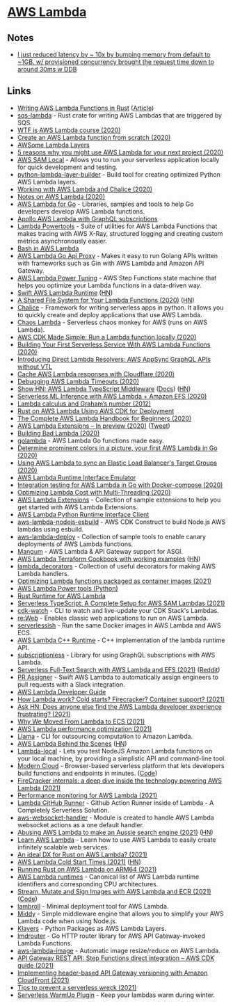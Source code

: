 # [AWS Lambda](https://aws.amazon.com/lambda/)

## Notes

- [I just reduced latency by \~ 10x by bumping memory from default to \~1GB. w/ provisioned concurrency brought the request time down to around 30ms w DDB](https://twitter.com/dabit3/status/1299846109448282112)

## Links

- [Writing AWS Lambda Functions in Rust](https://github.com/SilentByte/rust-lambda) ([Article](https://silentbyte.com/writing-aws-lambda-functions-in-rust))
- [sqs-lambda](https://github.com/insanitybit/sqs-lambda) - Rust crate for writing AWS Lambdas that are triggered by SQS.
- [WTF is AWS Lambda course (2020)](https://egghead.io/lessons/aws-wtf-is-aws-lambda)
- [Create an AWS Lambda function from scratch (2020)](https://dev.to/tlakomy/create-an-aws-lambda-function-from-scratch-3fdd)
- [AWSome Lambda Layers](https://github.com/mthenw/awesome-layers)
- [5 reasons why you might use AWS Lambda for your next project (2020)](https://dev.to/tlakomy/5-reasons-why-you-might-use-aws-lambda-for-your-next-project-ik8)
- [AWS SAM Local](https://aws.amazon.com/about-aws/whats-new/2017/08/introducing-aws-sam-local-a-cli-tool-to-test-aws-lambda-functions-locally/) - Allows you to run your serverless application locally for quick development and testing.
- [python-lambda-layer-builder](https://github.com/tobilg/python-lambda-layer-builder) - Build tool for creating optimized Python AWS Lambda layers.
- [Working with AWS Lambda and Chalice (2020)](https://papercup.dev/posts/working-with-aws-lambda-and-chalice/)
- [Notes on AWS Lambda (2020)](https://twitter.com/scottdomes/status/1249787042797465600)
- [AWS Lambda for Go](https://github.com/aws/aws-lambda-go) - Libraries, samples and tools to help Go developers develop AWS Lambda functions.
- [Apollo AWS Lambda with GraphQL subscriptions](https://github.com/michalkvasnicak/aws-lambda-graphql)
- [Lambda Powertools](https://github.com/awslabs/aws-lambda-powertools) - Suite of utilities for AWS Lambda Functions that makes tracing with AWS X-Ray, structured logging and creating custom metrics asynchronously easier.
- [Bash in AWS Lambda](https://github.com/gkrizek/bash-lambda-layer)
- [AWS Lambda Go Api Proxy](https://github.com/awslabs/aws-lambda-go-api-proxy) - Makes it easy to run Golang APIs written with frameworks such as Gin with AWS Lambda and Amazon API Gateway.
- [AWS Lambda Power Tuning](https://github.com/alexcasalboni/aws-lambda-power-tuning) - AWS Step Functions state machine that helps you optimize your Lambda functions in a data-driven way.
- [Swift AWS Lambda Runtime](https://github.com/swift-server/swift-aws-lambda-runtime) ([HN](https://news.ycombinator.com/item?id=23352501))
- [A Shared File System for Your Lambda Functions (2020)](https://aws.amazon.com/blogs/aws/new-a-shared-file-system-for-your-lambda-functions/) ([HN](https://news.ycombinator.com/item?id=23543554))
- [Chalice](https://github.com/aws/chalice) - Framework for writing serverless apps in python. It allows you to quickly create and deploy applications that use AWS Lambda.
- [Chaos Lambda](https://github.com/artilleryio/chaos-lambda) - Serverless chaos monkey for AWS (runs on AWS Lambda).
- [AWS CDK Made Simple: Run a Lambda function locally (2020)](https://tlakomy.com/run-cdk-lambda-function-locally)
- [Building Your First Serverless Service With AWS Lambda Functions (2020)](https://css-tricks.com/building-your-first-serverless-service-with-aws-lambda-functions/)
- [Introducing Direct Lambda Resolvers: AWS AppSync GraphQL APIs without VTL](https://aws.amazon.com/blogs/mobile/appsync-direct-lambda/)
- [Cache AWS Lambda responses with Cloudflare (2020)](https://kylebarron.dev/blog/caching-lambda-functions-cloudflare)
- [Debugging AWS Lambda Timeouts (2020)](https://lumigo.io/blog/debugging-aws-lambda-timeouts/)
- [Show HN: AWS Lambda TypeScript Middleware](https://github.com/dbartholomae/lambda-middleware) ([Docs](https://dbartholomae.github.io/lambda-middleware/)) ([HN](https://news.ycombinator.com/item?id=24280237))
- [Serverless ML Inference with AWS Lambda + Amazon EFS (2020)](https://medium.com/faun/setup-serverless-ml-inference-with-aws-lambda-efs-738546fa2e03)
- [Lambda calculus and Graham’s number (2012)](https://mindsarentmagic.org/2012/11/22/lambda-graham/)
- [Rust on AWS Lambda Using AWS CDK for Deployment](https://github.com/codetalkio/patterns-serverless-rust-minimal)
- [The Complete AWS Lambda Handbook for Beginners (2020)](https://dashbird.io/blog/complete-aws-lambda-handbook-beginners-part-1/)
- [AWS Lambda Extensions – In preview (2020)](https://aws.amazon.com/blogs/compute/introducing-aws-lambda-extensions-in-preview/) ([Tweet](https://twitter.com/dhruvsood/status/1314236371570024449))
- [Building Bad Lambda (2020)](https://kohidave.dev/posts/building-bad-lambda/)
- [golambda](https://github.com/rakyll/golambda) - AWS Lambda Go functions made easy.
- [Determine prominent colors in a picture, your first AWS Lambda in Go (2020)](https://buddy.works/tutorials/determine-prominent-colors-in-a-picture-your-first-aws-lambda-in-go)
- [Using AWS Lambda to sync an Elastic Load Balancer's Target Groups (2020)](https://emilenijssen.nl/6-aws-lambda-sync-elastic-load-balancer-target-groups/)
- [AWS Lambda Runtime Interface Emulator](https://github.com/aws/aws-lambda-runtime-interface-emulator)
- [Integration testing for AWS Lambda in Go with Docker-compose (2020)](https://buddy.works/tutorials/integration-testing-for-aws-lambda-in-go-with-docker-compose)
- [Optimizing Lambda Cost with Multi-Threading (2020)](https://www.sentiatechblog.com/aws-re-invent-2020-day-3-optimizing-lambda-cost-with-multi-threading)
- [AWS Lambda Extensions](https://github.com/aws-samples/aws-lambda-extensions) - Collection of sample extensions to help you get started with AWS Lambda Extensions.
- [AWS Lambda Python Runtime Interface Client](https://github.com/aws/aws-lambda-python-runtime-interface-client)
- [aws-lambda-nodejs-esbuild](https://github.com/floydspace/aws-lambda-nodejs-esbuild) - AWS CDK Construct to build Node.js AWS lambdas using esbuild.
- [aws-lambda-deploy](https://github.com/aws-samples/aws-lambda-deploy) - Collection of sample tools to enable canary deployments of AWS Lambda functions.
- [Mangum](https://github.com/jordaneremieff/mangum) - AWS Lambda & API Gateway support for ASGI.
- [AWS Lambda Terraform Cookbook with working examples](https://github.com/nsriram/lambda-the-terraform-way) ([HN](https://news.ycombinator.com/item?id=25588898))
- [lambda_decorators](https://github.com/dschep/lambda-decorators) - Collection of useful decorators for making AWS Lambda handlers.
- [Optimizing Lambda functions packaged as container images (2021)](https://aws.amazon.com/blogs/compute/optimizing-lambda-functions-packaged-as-container-images/)
- [AWS Lambda Power tools (Python)](https://github.com/awslabs/aws-lambda-powertools-python)
- [Rust Runtime for AWS Lambda](https://github.com/lamedh-dev/aws-lambda-rust-runtime)
- [Serverless TypeScript: A Complete Setup for AWS SAM Lambdas (2021)](https://evilmartians.com/chronicles/serverless-typescript-a-complete-setup-for-aws-sam-lambda)
- [cdk-watch](https://github.com/teamplanes/cdk-watch) - CLI to watch and live-update your CDK Stack's Lambdas.
- [re:Web](https://github.com/apparentorder/reweb) - Enables classic web applications to run on AWS Lambda.
- [serverlessish](https://github.com/glassechidna/serverlessish) - Run the same Docker images in AWS Lambda and AWS ECS.
- [AWS Lambda C++ Runtime](https://github.com/awslabs/aws-lambda-cpp) - C++ implementation of the lambda runtime API.
- [subscriptionless](https://github.com/andyrichardson/subscriptionless) - Library for using GraphQL subscriptions with AWS Lambda.
- [Serverless Full-Text Search with AWS Lambda and EFS (2021)](https://medium.com/@arsenyyankovski/serverless-full-text-search-with-aws-lambda-and-efs-cf24e1b6fe3b) ([Reddit](https://www.reddit.com/r/aws/comments/m2uzyv/serverless_fulltext_search_with_aws_lambda_and_efs/))
- [PR Assigner](https://github.com/justeat/PRAssigner) - Swift AWS Lambda to automatically assign engineers to pull requests with a Slack integration.
- [AWS Lambda Developer Guide](https://github.com/awsdocs/aws-lambda-developer-guide)
- [How Lambda work? Cold starts? Firecracker? Container support? (2021)](https://www.youtube.com/watch?v=OOGV81YbuEo)
- [Ask HN: Does anyone else find the AWS Lambda developer experience frustrating? (2021)](https://news.ycombinator.com/item?id=26855037)
- [Why We Moved From Lambda to ECS (2021)](https://prismatic.io/blog/why-we-moved-from-lambda-to-ecs/)
- [AWS Lambda performance optimization (2021)](https://betterdev.blog/aws-lambda-performance-optimization/)
- [Llama](https://github.com/nelhage/llama) - CLI for outsourcing computation to Amazon Lambda.
- [AWS Lambda Behind the Scenes](https://www.bschaatsbergen.com/behind-the-scenes-lambda) ([HN](https://news.ycombinator.com/item?id=27792951))
- [Lambda-local](https://github.com/ashiina/lambda-local) - Lets you test NodeJS Amazon Lambda functions on your local machine, by providing a simplistic API and command-line tool.
- [Modern Cloud](https://www.moderncloud.io/) - Browser-based serverless platform that lets developers build functions and endpoints in minutes. ([Code](https://github.com/ModernCloud/moderncloud))
- [FireCracker internals: a deep dive inside the technology powering AWS Lambda (2021)](https://www.talhoffman.com/2021/07/18/firecracker-internals/)
- [Performance monitoring for AWS Lambda (2021)](https://taavirehemagi.medium.com/performance-monitoring-for-aws-lambda-6d9eefb21716)
- [Lambda GitHub Runner](https://github.com/nwestfall/lambda-github-runner) - Github Action Runner inside of Lambda - A Completely Serverless Solution.
- [aws-websocket-handler](https://github.com/matrus2/aws-websocket-handler) - Module is created to handle AWS Lambda websocket actions as a one default handler.
- [Abusing AWS Lambda to make an Aussie search engine (2021)](https://boyter.org/posts/abusing-aws-to-make-a-search-engine/) ([HN](https://news.ycombinator.com/item?id=28665395))
- [Learn AWS Lambda](https://github.com/dwyl/learn-aws-lambda) - Learn how to use AWS Lambda to easily create infinitely scalable web services.
- [An ideal DX for Rust on AWS Lambda? (2021)](https://github.com/aws-samples/serverless-rust-demo/issues/4)
- [AWS Lambda Cold Start Times (2021)](https://filia-aleks.medium.com/aws-lambda-battle-2021-performance-comparison-for-all-languages-c1b441005fd1) ([HN](https://news.ycombinator.com/item?id=28838716))
- [Running Rust on AWS Lambda on ARM64 (2021)](https://www.ballpointcarrot.net/posts/rust-arm-lambdas/)
- [AWS Lambda runtimes](https://github.com/architect/lambda-runtimes) - Canonical list of AWS Lambda runtime identifiers and corresponding CPU architectures.
- [Stream, Mutate and Sign Images with AWS Lambda and ECR (2021)](https://martin.baillie.id/wrote/stream-mutate-and-sign-images-with-aws-lambda-and-ecr/) ([Code](https://github.com/martinbaillie/ocistow))
- [lambroll](https://github.com/fujiwara/lambroll) - Minimal deployment tool for AWS Lambda.
- [Middy](https://github.com/middyjs/middy) - Simple middleware engine that allows you to simplify your AWS Lambda code when using Node.js.
- [Klayers](https://github.com/keithrozario/Klayers) - Python Packages as AWS Lambda Layers.
- [lmdrouter](https://github.com/aquasecurity/lmdrouter) - Go HTTP router library for AWS API Gateway-invoked Lambda Functions.
- [aws-lambda-image](https://github.com/ysugimoto/aws-lambda-image) - Automatic image resize/reduce on AWS Lambda.
- [API Gateway REST API: Step Functions direct integration – AWS CDK guide (2021)](https://dev.to/aws-builders/api-gateway-rest-api-step-functions-direct-integration-aws-cdk-guide-13c4)
- [Implementing header-based API Gateway versioning with Amazon CloudFront (2021)](https://aws.amazon.com/blogs/compute/implementing-header-based-api-gateway-versioning-with-amazon-cloudfront/)
- [Tips to prevent a serverless wreck (2021)](https://dev.to/aws-heroes/tips-to-prevent-a-serverless-wreck-15af)
- [Serverless WarmUp Plugin](https://github.com/juanjoDiaz/serverless-plugin-warmup) - Keep your lambdas warm during winter.

